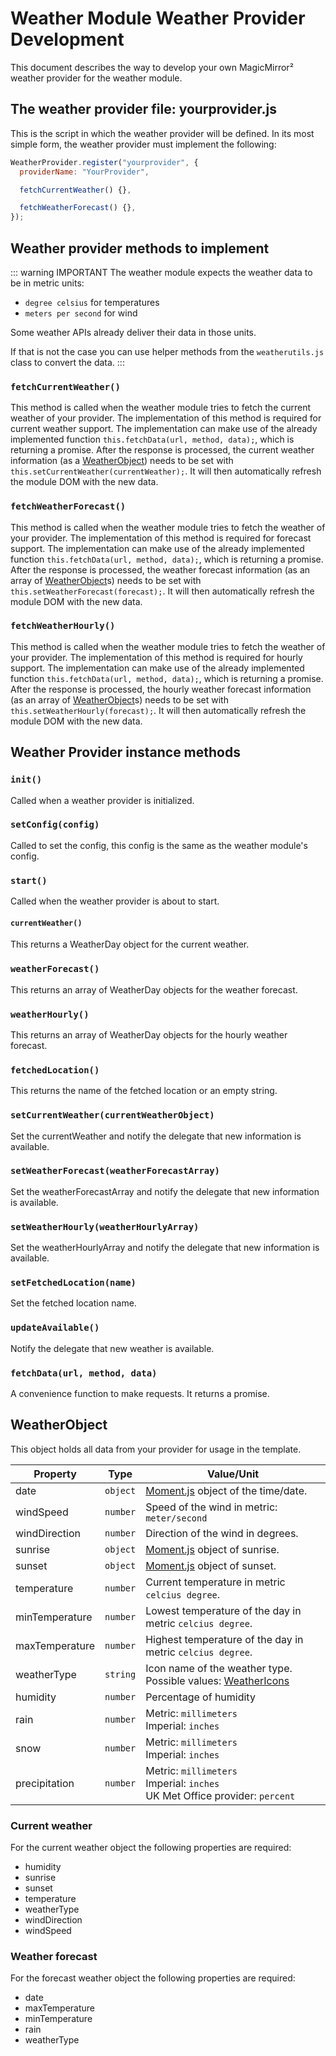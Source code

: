 # Weather Module Weather Provider Development

This document describes the way to develop your own MagicMirror² weather
provider for the weather module.

## The weather provider file: yourprovider.js

This is the script in which the weather provider will be defined. In its most
simple form, the weather provider must implement the following:

```javascript
WeatherProvider.register("yourprovider", {
  providerName: "YourProvider",

  fetchCurrentWeather() {},

  fetchWeatherForecast() {},
});
```

## Weather provider methods to implement

::: warning IMPORTANT 
The weather module expects the weather data to be in metric units:

- `degree celsius` for temperatures
- `meters per second` for wind

Some weather APIs already deliver their data in those units.

If that is not the case you can use helper methods from the `weatherutils.js`
class to convert the data.
:::

### `fetchCurrentWeather()`

This method is called when the weather module tries to fetch the current weather
of your provider. The implementation of this method is required for current
weather support. The implementation can make use of the already implemented
function `this.fetchData(url, method, data);`, which is returning a promise.
After the response is processed, the current weather information (as a
[WeatherObject](#weatherobject)) needs to be set with
`this.setCurrentWeather(currentWeather);`. It will then automatically refresh
the module DOM with the new data.

### `fetchWeatherForecast()`

This method is called when the weather module tries to fetch the weather of your
provider. The implementation of this method is required for forecast support.
The implementation can make use of the already implemented function
`this.fetchData(url, method, data);`, which is returning a promise. After the
response is processed, the weather forecast information (as an array of
[WeatherObject](#weatherobject)s) needs to be set with
`this.setWeatherForecast(forecast);`. It will then automatically refresh the
module DOM with the new data.

### `fetchWeatherHourly()`

This method is called when the weather module tries to fetch the weather of your
provider. The implementation of this method is required for hourly support. The
implementation can make use of the already implemented function
`this.fetchData(url, method, data);`, which is returning a promise. After the
response is processed, the hourly weather forecast information (as an array of
[WeatherObject](#weatherobject)s) needs to be set with
`this.setWeatherHourly(forecast);`. It will then automatically refresh the
module DOM with the new data.

## Weather Provider instance methods

### `init()`

Called when a weather provider is initialized.

### `setConfig(config)`

Called to set the config, this config is the same as the weather module's
config.

### `start()`

Called when the weather provider is about to start.

#### `currentWeather()`

This returns a WeatherDay object for the current weather.

### `weatherForecast()`

This returns an array of WeatherDay objects for the weather forecast.

### `weatherHourly()`

This returns an array of WeatherDay objects for the hourly weather forecast.

### `fetchedLocation()`

This returns the name of the fetched location or an empty string.

### `setCurrentWeather(currentWeatherObject)`

Set the currentWeather and notify the delegate that new information is
available.

### `setWeatherForecast(weatherForecastArray)`

Set the weatherForecastArray and notify the delegate that new information is
available.

### `setWeatherHourly(weatherHourlyArray)`

Set the weatherHourlyArray and notify the delegate that new information is
available.

### `setFetchedLocation(name)`

Set the fetched location name.

### `updateAvailable()`

Notify the delegate that new weather is available.

### `fetchData(url, method, data)`

A convenience function to make requests. It returns a promise.

## WeatherObject

This object holds all data from your provider for usage in the template.

| Property       | Type     | Value/Unit                                                                                                      |
| -------------- | -------- | --------------------------------------------------------------------------------------------------------------- |
| date           | `object` | [Moment.js](https://momentjs.com/) object of the time/date.                                                     |
| windSpeed      | `number` | Speed of the wind in metric: `meter/second`                                                                     |
| windDirection  | `number` | Direction of the wind in degrees.                                                                               |
| sunrise        | `object` | [Moment.js](https://momentjs.com/) object of sunrise.                                                           |
| sunset         | `object` | [Moment.js](https://momentjs.com/) object of sunset.                                                            |
| temperature    | `number` | Current temperature in metric `celcius degree`.                                                                 |
| minTemperature | `number` | Lowest temperature of the day in metric `celcius degree`.                                                       |
| maxTemperature | `number` | Highest temperature of the day in metric `celcius degree`.                                                      |
| weatherType    | `string` | Icon name of the weather type. <br> Possible values: [WeatherIcons](https://www.npmjs.com/package/weathericons) |
| humidity       | `number` | Percentage of humidity                                                                                          |
| rain           | `number` | Metric: `millimeters` <br> Imperial: `inches`                                                                   |
| snow           | `number` | Metric: `millimeters` <br> Imperial: `inches`                                                                   |
| precipitation  | `number` | Metric: `millimeters` <br> Imperial: `inches` <br> UK Met Office provider: `percent`                            |

### Current weather

For the current weather object the following properties are required:

- humidity
- sunrise
- sunset
- temperature
- weatherType
- windDirection
- windSpeed

### Weather forecast

For the forecast weather object the following properties are required:

- date
- maxTemperature
- minTemperature
- rain
- weatherType
